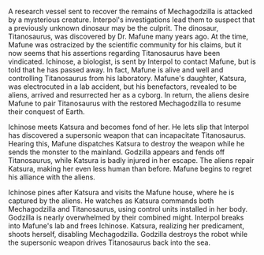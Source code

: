 <!-- Terror of Mechagodzilla (1975) -->

A research vessel sent to recover the remains of Mechagodzilla is attacked by a mysterious creature. Interpol's investigations lead them to suspect that a previously unknown dinosaur may be the culprit. The dinosaur, Titanosaurus, was discovered by Dr. Mafune many years ago. At the time, Mafune was ostracized by the scientific community for his claims, but it now seems that his assertions regarding Titanosaurus have been vindicated. Ichinose, a biologist, is sent by Interpol to contact Mafune, but is told that he has passed away. In fact, Mafune is alive and well and controlling Titanosaurus from his laboratory. Mafune's daughter, Katsura, was electrocuted in a lab accident, but his benefactors, revealed to be aliens, arrived and resurrected her as a cyborg. In return, the aliens desire Mafune to pair Titanosaurus with the restored Mechagodzilla to resume their conquest of Earth.

Ichinose meets Katsura and becomes fond of her. He lets slip that Interpol has discovered a supersonic weapon that can incapacitate Titanosaurus. Hearing this, Mafune dispatches Katsura to destroy the weapon while he sends the monster to the mainland. Godzilla appears and fends off Titanosaurus, while Katsura is badly injured in her escape. The aliens repair Katsura, making her even less human than before. Mafune begins to regret his alliance with the aliens.

Ichinose pines after Katsura and visits the Mafune house, where he is captured by the aliens. He watches as Katsura commands both Mechagodzilla and Titanosaurus, using control units installed in her body. Godzilla is nearly overwhelmed by their combined might. Interpol breaks into Mafune's lab and frees Ichinose. Katsura, realizing her predicament, shoots herself, disabling Mechagodzilla. Godzilla destroys the robot while the supersonic weapon drives Titanosaurus back into the sea.